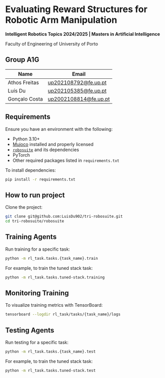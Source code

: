 # Evaluating Reward Structures for Robotic Arm Manipulation

**Intelligent Robotics Topics 2024/2025 | Masters in Artificial Intelligence**

Faculty of Engineering of University of Porto

## Group A1G

| Name           | Email                 |
| -------------- | --------------------- |
| Athos Freitas  | up202108792@fe.up.pt  |
| Luís Du       | up202105385@fe.up.pt  |
| Gonçalo Costa | up2002108814@fe.up.pt |

## Requirements


Ensure you have an environment with the following:

- Python 3.10+  
- [Mujoco](https://mujoco.readthedocs.io/) installed and properly licensed  
- [`robosuite`](https://github.com/ARISE-Initiative/robosuite) and its dependencies  
- PyTorch  
- Other required packages listed in `requirements.txt`

To install dependencies:

```bash
pip install -r requirements.txt
```

## How to run project

Clone the project:

```bash
git clone git@github.com:LuisDu902/tri-robosuite.git
cd tri-robosuite/robosuite
```

## Training Agents

Run training for a specific task:

```bash 
python -m rl_task.tasks.{task_name}.train
```

For example, to train the tuned stack task:

```bash
python -m rl_task.tasks.tuned-stack.training
```

## Monitoring Training

To visualize training metrics with TensorBoard:

```bash
tensorboard --logdir rl_task/tasks/{task_name}/logs
```

## Testing Agents

Run testing for a specific task:

```bash
python -m rl_task.tasks.{task_name}.test
```

For example, to train the tuned stack task:

```bash
python -m rl_task.tasks.tuned-stack.test
```